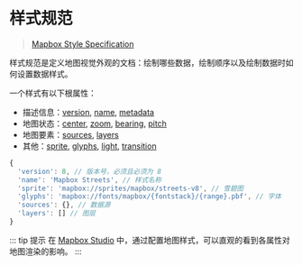 # 样式规范
> [Mapbox Style Specification](https://docs.mapbox.com/mapbox-gl-js/style-spec/)

样式规范是定义地图视觉外观的文档：绘制哪些数据，绘制顺序以及绘制数据时如何设置数据样式。

一个样式有以下根属性： 
- 描述信息：[version](https://docs.mapbox.com/mapbox-gl-js/style-spec/root/#version), [name](https://docs.mapbox.com/mapbox-gl-js/style-spec/root/#name), [metadata](https://docs.mapbox.com/mapbox-gl-js/style-spec/root/#metadata)
- 地图状态：[center](https://docs.mapbox.com/mapbox-gl-js/style-spec/root/#center), [zoom](https://docs.mapbox.com/mapbox-gl-js/style-spec/root/#zoom), [bearing](https://docs.mapbox.com/mapbox-gl-js/style-spec/root/#bearing), [pitch](https://docs.mapbox.com/mapbox-gl-js/style-spec/root/#pitch)
- 地图要素：[sources](https://docs.mapbox.com/mapbox-gl-js/style-spec/root/#sources), [layers](https://docs.mapbox.com/mapbox-gl-js/style-spec/root/#layers)
- 其他：[sprite](https://docs.mapbox.com/mapbox-gl-js/style-spec/root/#sprite), [glyphs](https://docs.mapbox.com/mapbox-gl-js/style-spec/root/#glyphs), [light](https://docs.mapbox.com/mapbox-gl-js/style-spec/root/#light), [transition](https://docs.mapbox.com/mapbox-gl-js/style-spec/root/#transition)

``` js
{
  'version': 8, // 版本号，必须且必须为 8
  'name': 'Mapbox Streets', // 样式名称
  'sprite': 'mapbox://sprites/mapbox/streets-v8', // 雪碧图
  'glyphs': 'mapbox://fonts/mapbox/{fontstack}/{range}.pbf', // 字体
  'sources': {}, // 数据源
  'layers': [] // 图层
}
```

::: tip 提示
在 [Mapbox Studio](https://studio.mapbox.com/) 中，通过配置地图样式，可以直观的看到各属性对地图渲染的影响。
:::
